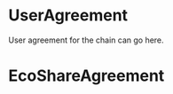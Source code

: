 <h1 class="clause">UserAgreement</h1>

User agreement for the chain can go here.

<h1 class="clause">EcoShareAgreement</h1>
